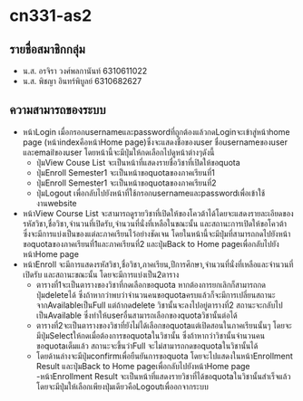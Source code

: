 # cn331-as2

## รายชื่อสมาชิกกลุ่ม
- น.ส. อรจิรา วงศ์พลกานันท์ 6310611022
- น.ส. พิชญา อินทร์พิบูลย์ 6310682627

## ความสามารถของระบบ
- หน้าLogin เมื่อกรอกusernameและpasswordที่ถูกต้องแล้วกดLoginจะเข้าสู่หน้าhome page (หน้าindexคือหน้าHome page)ซึ่งจะแสดงชื่อของuser ชื่อusernameของuser และemailของuser โดยหน้านี้จะมีปุ่มให้กดเลือกไปดูหน้าต่างๆดังนี้
  - ปุ่มView Couse List จะเป็นหน้าที่แสดงรายชื่อวิชาที่เปิดให้ขอquota
  - ปุ่มEnroll Semester1 จะเป็นหน้าขอquotaของภาคเรียนที่1
  - ปุ่มEnroll Semester1 จะเป็นหน้าขอquotaของภาคเรียนที่2
  - ปุ่มLogout เพื่อกลับไปยังหน้าที่ใช้กรอกusernameและpasswordเพื่อเข้าใช้งานwebsite
- หน้าView Course List จะสามารถดูรายวิชาที่เปิดให้ของโควต้าได้โดยจะแสดงรายละเอียดของรหัสวิชา,ชื่อวิชา,จำนวนที่เปิดรับ,จำนวนที่นั่งที่เหลือในขณะนั้น และสถานะการเปิดให้ขอโควต้า ซึ่งจะมีการแบ่งเป็นของแต่ละภาคเรียนไว้อย่างชัดเจน โดยในหน้านี้จะมีปุ่มที่สามารถกดไปยังหน้าขอquotaของภาคเรียนที่1และภาคเรียนที่2 และปุ่มBack to Home pageเพื่อกลับไปยังหน้าHome page
- หน้าEnroll จะมีการแสดงรหัสวิชา,ชื่อวิชา,ภาคเรียน,ปีการศึกษา,จำนวนที่นั่งที่เหลือและจำนวนที่เปิดรับ และสถานะขณะนั้น โดยจะมีการแบ่งเป็น2ตาราง 
  - ตารางที่1จะเป็นตารางของวิชาที่กดเลือกขอquota หากต้องการยกเลิกก็สามารถกดปุ่มdeleteได้ ซึ่งถ้าหากว่าพบว่าจำนวนคนขอquotaครบแล้วก็จะมีการเปลี่ยนสถานะจากAvailableเป็นFull แต่ถ้ากดdelete วิชานั้นจะลงไปอยู่ตารางที่2 สถานะจะกลับไปเป็นAvailable ซึ่งทำให้userอื่นสามารถเลือกของquotaวิชานั้นต่อได้
  - ตารางที่2จะเป็นตารางของวิชาที่ยังไม่ได้เลือกขอquotaแต่เปิดสอนในภาคเรียนนั้นๆ โดยจะมีปุ่มSelectให้กดเมื่อต้องการขอquotaในวิชานั้น ซึ่งถ้าหากว่าวิชานั้นจำนวนคนขอquotaเต็มแล้ว สถานะจะขึ้นว่าFull จะไม่สามารถกดขอquotaในวิชานั้นได้
  - โดยด้านล่างจะมีปุ่มconfirmเพื่อยืนยันการขอquota โดยจะไปแสดงในหน้าEnrollment Result และปุ่มBack to Home pageเพื่อกลับไปยังหน้าHome page
-หน้าEnrollment Result จะเป็นหน้าที่แสดงรายวิชาที่ได้ขอquotaในวิชานั้นสำเร็จแล้ว โดยจะมีปุ่มให้เลือกเพียงปุ่มเดียวคือLogoutเพื่ออกจากระบบ
